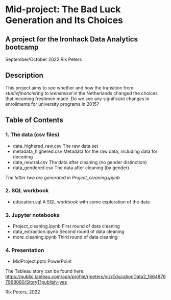 # Mid-project: The Bad Luck Generation and Its Choices
## A project for the Ironhack Data Analytics bootcamp

September/October 2022
Rik Peters


## Description
This project aims to see whether and how the transition from *studiefinanciering* to *leenstelsel* in the Netherlands changed the choices that incoming freshmen made. Do we see any significant changes in enrollments for university programs in 2015?




## Table of Contents

### 1. The data (csv files)
- data_highered_raw.csv	The raw data set
- metadata_highered.csv	Metadata for the raw data, including data for decoding
- data_neutral.csv		The data after cleaning (no gender distinction)
- data_gendered.csv		The data after cleaning (by gender)

*The latter two are generated in Project_cleaning.ipynb*

### 2. SQL workbook
- education.sql			A SQL workbook with some exploration of the data

### 3. Jupyter notebooks
- Project_cleaning.ipynb	First round of data cleaning
- data_extraction.ipynb	Second round of data cleaning
- more_cleaning.ipynb		Third round of data cleaning

### 4. Presentation
- MidProject.pptx			PowerPoint

The Tableau story can be found here:
https://public.tableau.com/app/profile/rjpeters/viz/EducationData2_16648767968080/Story1?publish=yes	


Rik Peters, 2022
